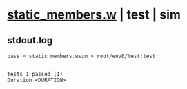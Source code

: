 # [static_members.w](../../../../../examples/tests/valid/static_members.w) | test | sim

## stdout.log
```log
pass ─ static_members.wsim » root/env0/test:test
 
 
Tests 1 passed (1)
Duration <DURATION>
```

